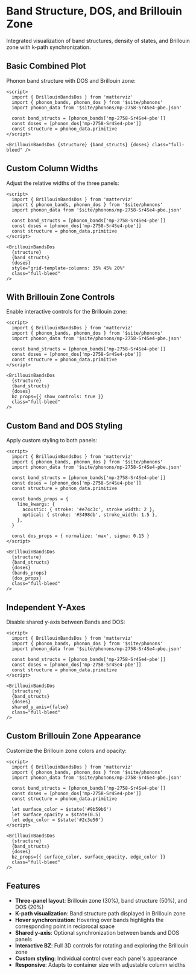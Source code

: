 # Band Structure, DOS, and Brillouin Zone

Integrated visualization of band structures, density of states, and Brillouin zone with k-path synchronization.

## Basic Combined Plot

Phonon band structure with DOS and Brillouin zone:

```svelte example
<script>
  import { BrillouinBandsDos } from 'matterviz'
  import { phonon_bands, phonon_dos } from '$site/phonons'
  import phonon_data from '$site/phonons/mp-2758-Sr4Se4-pbe.json'

  const band_structs = [phonon_bands['mp-2758-Sr4Se4-pbe']]
  const doses = [phonon_dos['mp-2758-Sr4Se4-pbe']]
  const structure = phonon_data.primitive
</script>

<BrillouinBandsDos {structure} {band_structs} {doses} class="full-bleed" />
```

## Custom Column Widths

Adjust the relative widths of the three panels:

```svelte example
<script>
  import { BrillouinBandsDos } from 'matterviz'
  import { phonon_bands, phonon_dos } from '$site/phonons'
  import phonon_data from '$site/phonons/mp-2758-Sr4Se4-pbe.json'

  const band_structs = [phonon_bands['mp-2758-Sr4Se4-pbe']]
  const doses = [phonon_dos['mp-2758-Sr4Se4-pbe']]
  const structure = phonon_data.primitive
</script>

<BrillouinBandsDos
  {structure}
  {band_structs}
  {doses}
  style="grid-template-columns: 35% 45% 20%"
  class="full-bleed"
/>
```

## With Brillouin Zone Controls

Enable interactive controls for the Brillouin zone:

```svelte example
<script>
  import { BrillouinBandsDos } from 'matterviz'
  import { phonon_bands, phonon_dos } from '$site/phonons'
  import phonon_data from '$site/phonons/mp-2758-Sr4Se4-pbe.json'

  const band_structs = [phonon_bands['mp-2758-Sr4Se4-pbe']]
  const doses = [phonon_dos['mp-2758-Sr4Se4-pbe']]
  const structure = phonon_data.primitive
</script>

<BrillouinBandsDos
  {structure}
  {band_structs}
  {doses}
  bz_props={{ show_controls: true }}
  class="full-bleed"
/>
```

## Custom Band and DOS Styling

Apply custom styling to both panels:

```svelte example
<script>
  import { BrillouinBandsDos } from 'matterviz'
  import { phonon_bands, phonon_dos } from '$site/phonons'
  import phonon_data from '$site/phonons/mp-2758-Sr4Se4-pbe.json'

  const band_structs = [phonon_bands['mp-2758-Sr4Se4-pbe']]
  const doses = [phonon_dos['mp-2758-Sr4Se4-pbe']]
  const structure = phonon_data.primitive

  const bands_props = {
    line_kwargs: {
      acoustic: { stroke: '#e74c3c', stroke_width: 2 },
      optical: { stroke: '#3498db', stroke_width: 1.5 },
    },
  }

  const dos_props = { normalize: 'max', sigma: 0.15 }
</script>

<BrillouinBandsDos
  {structure}
  {band_structs}
  {doses}
  {bands_props}
  {dos_props}
  class="full-bleed"
/>
```

## Independent Y-Axes

Disable shared y-axis between Bands and DOS:

```svelte example
<script>
  import { BrillouinBandsDos } from 'matterviz'
  import { phonon_bands, phonon_dos } from '$site/phonons'
  import phonon_data from '$site/phonons/mp-2758-Sr4Se4-pbe.json'

  const band_structs = [phonon_bands['mp-2758-Sr4Se4-pbe']]
  const doses = [phonon_dos['mp-2758-Sr4Se4-pbe']]
  const structure = phonon_data.primitive
</script>

<BrillouinBandsDos
  {structure}
  {band_structs}
  {doses}
  shared_y_axis={false}
  class="full-bleed"
/>
```

## Custom Brillouin Zone Appearance

Customize the Brillouin zone colors and opacity:

```svelte example
<script>
  import { BrillouinBandsDos } from 'matterviz'
  import { phonon_bands, phonon_dos } from '$site/phonons'
  import phonon_data from '$site/phonons/mp-2758-Sr4Se4-pbe.json'

  const band_structs = [phonon_bands['mp-2758-Sr4Se4-pbe']]
  const doses = [phonon_dos['mp-2758-Sr4Se4-pbe']]
  const structure = phonon_data.primitive

  let surface_color = $state('#9b59b6')
  let surface_opacity = $state(0.5)
  let edge_color = $state('#2c3e50')
</script>

<BrillouinBandsDos
  {structure}
  {band_structs}
  {doses}
  bz_props={{ surface_color, surface_opacity, edge_color }}
  class="full-bleed"
/>
```

## Features

- **Three-panel layout**: Brillouin zone (30%), band structure (50%), and DOS (20%)
- **K-path visualization**: Band structure path displayed in Brillouin zone
- **Hover synchronization**: Hovering over bands highlights the corresponding point in reciprocal space
- **Shared y-axis**: Optional synchronization between bands and DOS panels
- **Interactive BZ**: Full 3D controls for rotating and exploring the Brillouin zone
- **Custom styling**: Individual control over each panel's appearance
- **Responsive**: Adapts to container size with adjustable column widths

